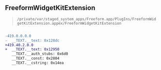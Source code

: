 ## FreeformWidgetKitExtension

> `/private/var/staged_system_apps/Freeform.app/PlugIns/FreeformWidgetKitExtension.appex/FreeformWidgetKitExtension`

```diff

-419.0.0.0.0
-  __TEXT.__text: 0x128dc
+419.40.2.0.0
+  __TEXT.__text: 0x12950
   __TEXT.__auth_stubs: 0x6d0
   __TEXT.__const: 0x2804
   __TEXT.__cstring: 0x14ea

```
